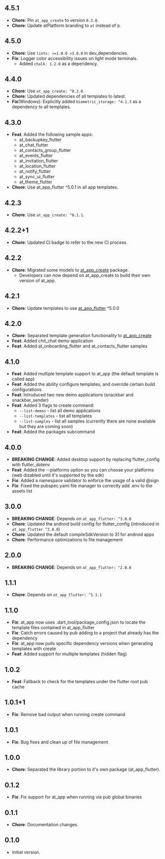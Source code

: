 ## 4.5.1

- **Chore**: Pin `at_app_create` to version `0.3.0`.
- **Chore**: Update atPlatform branding to `at` instead of `@`.

## 4.5.0

- **Chore**: Use `lints: >=1.0.0 <3.0.0` in dev_dependencies.
- **Fix**: Logger color accessibility issues on light mode terminals.
  - Added `chalk: 1.2.0` as a dependency.

## 4.4.0

  - **Chore**: Use `at_app_create: ^0.2.0`.
  - **Chore**: Updated dependencies of all templates to latest.
  - **Fix**(Windows): Explicitly added `biometric_storage: ^4.1.3` as a dependency to all templates.

## 4.3.0

- **Feat**: Added the following sample apps:
  - at_backupkey_flutter
  - at_chat_flutter
  - at_contacts_group_flutter
  - at_events_flutter
  - at_invitation_flutter
  - at_location_flutter
  - at_notify_flutter
  - at_sync_ui_flutter
  - at_theme_flutter
- **Chore**: Use at_app_flutter ^5.0.1 in all app templates.

## 4.2.3

  - **Chore**: Use `at_app_create: ^0.1.1`.

## 4.2.2+1

  - **Chore**: Updated CI badge to refer to the new CI process.

## 4.2.2

  - **Chore**: Migrated some models to [at_app_create](https://pub.dev/packages/at_app_create) package.
    - Developers can now depend on at_app_create to build their own version of at_app.

## 4.2.1

  - **Chore**: Update templates to use [at_app_flutter](https://pub.dev/packages/at_app_flutter) ^5.0.0

## 4.2.0

  - **Chore**: Separated template generation functionality to [at_app_create](https://pub.dev/packages/at_app_create)
  - **Feat**: Added chit_chat demo application
  - **Feat**: Added at_onboarding_flutter and at_contacts_flutter samples

## 4.1.0

- **Feat**: Added multiple template support to at_app (the default template is called app)
- **Feat**: Added the ability configure templates, and override certain build configurations
- **Feat**: Introduced two new demo applications (snackbar and snackbar_sender)
- **Feat**: Added 3 flags to create command:
  - ```--list-demos``` - list all demo applications
  - ```--list-templates``` - list all templates
  - ```--list-samples``` - list all samples (currently there are none available but they are coming soon)
- **Feat**: Added the packages subcommand

## 4.0.0

- **BREAKING CHANGE**: Added desktop support by replacing flutter_config with flutter_dotenv
- **Feat**: Added the --platforms option so you can choose your platforms (web disabled until it's supported by the sdk)
- **Fix**: Added a namespace validator to enforce the usage of a valid @sign
- **Fix**: Fixed the pubspec.yaml file manager to correctly add .env to the assets list

## 3.0.0

- **BREAKING CHANGE**: Depends on `at_app_flutter: ^3.0.0`
- **Chore**: Updated the android build config for flutter_config (introduced in `at_app_flutter ^3.0.0`)
- **Chore**: Updated the default compileSdkVersion to 31 for android apps
- **Chore**: Performance optimizations to file management

## 2.0.0

- **BREAKING CHANGE**: Depends on `at_app_flutter: ^2.0.0`

## 1.1.1

- **Chore**: Depends on `at_app_flutter: ^1.1.1`

## 1.1.0

- **Fix**: at_app now uses .dart_tool/package_config.json to locate the template files contained in at_app_flutter
- **Fix**: Catch errors caused by pub adding to a project that already has the dependency
- **Fix**: at_app now pulls specific dependency versions when generating templates with create
- **Feat**: Added support for multiple templates (hidden flag)

## 1.0.2

- **Feat**: Fallback to check for the templates under the flutter root pub cache

## 1.0.1+1

- **Fix**: Remove bad output when running create command

## 1.0.1

- **Fix**: Bug fixes and clean up of file management

## 1.0.0

- **Chore**: Separated the library portion to it's own package (at_app_flutter).

## 0.1.2

- **Fix**: Fix support for at_app when running via pub global binaries

## 0.1.1

- **Chore**: Documentation changes.

## 0.1.0

- Initial version.
